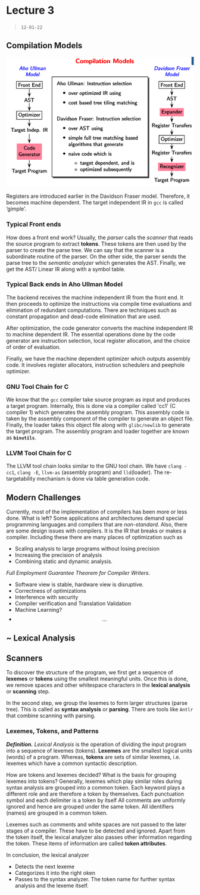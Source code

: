 # Lecture 3

> `12-01-22`

## Compilation Models

![image-20220112111235980](/assets/img/IPL/image-20220112111235980.png)

Registers are introduced earlier in the Davidson Fraser model. Therefore, it becomes machine dependent. The target independent IR in `gcc` is called ‘gimple’.

### Typical Front ends

How does a front end work? Usually, the *parser* calls the *scanner* that reads the source program to extract **tokens**. These tokens are then used by the parser to create the parse tree. We can say that the scanner is a subordinate routine of the parser. On the other side, the parser sends the parse tree to the *semantic analyzer* which generates the AST. Finally, we get the AST/ Linear IR along with a symbol table.

### Typical Back ends in Aho Ullman Model

The backend receives the machine independent IR from the front end. It then proceeds to optimize the instructions via compile time evaluations and elimination of redundant computations. There are techniques such as constant propagation and dead-code elimination that are used.

After optimization, the code generator converts the machine independent IR to machine dependent IR. The essential operations done by the code generator are instruction selection, local register allocation, and the choice of order of evaluation.

Finally, we have the machine dependent optimizer which outputs assembly code. It involves register allocators, instruction schedulers and peephole optimizer.

### GNU Tool Chain for C

We know that the `gcc` compiler take source program as input and produces a target program. Internally, this is done via a compiler called 'cc1' (C compiler 1) which generates the assembly program. This assembly code is taken by the assembly component of the compiler to generate an object file. Finally, the loader takes this object file along with `glibc/newlib` to generate the target program. The assembly program and loader together are known as **`binutils`**.

### LLVM Tool Chain for C

The LLVM tool chain looks similar to the GNU tool chain. We have `clang -cc1`, `clang -E`, `llvm-as` (assembly program) and `lld`(loader). The re-targetability mechanism is done via table generation code.

## Modern Challenges

Currently, most of the implementation of compilers has been more or less done. What is left? Some applications and architectures demand special programming languages and compilers that are *non-standard*. Also, there are some design issues with compilers. It is the IR that breaks or makes a compiler. Including these there are many places of optimization such as 

- Scaling analysis to large programs without losing precision
- Increasing the precision of analysis
- Combining static and dynamic analysis.

*Full Employment Guarantee Theorem for Compiler Writers*.

- Software view is stable, hardware view is disruptive.
- Correctness of optimizations
- Interference with security
- Compiler verification and Translation Validation
- Machine Learning?
- $$\dots$$

## ~ Lexical Analysis 

## Scanners

To discover the structure of the program, we first get a sequence of **lexemes** or **tokens** using the smallest meaningful units. Once this is done, we remove spaces and other whitespace characters in the **lexical analysis** or **scanning** step.

In the second step, we group the lexemes to form larger structures (parse tree). This is called as **syntax analysis** or **parsing**. There are tools like `Antlr` that combine scanning with parsing.

### Lexemes, Tokens, and Patterns

***Definition.*** *Lexical Analysis* is the operation of dividing the input program into a sequence of lexemes (tokens). **Lexemes** are the smallest logical units (words) of a program. Whereas, **tokens** are sets of similar lexemes, i.e. lexemes which have a common syntactic description.

How are tokens and lexemes decided? What is the basis for grouping lexemes into tokens? Generally, lexemes which play similar roles during syntax analysis are grouped into a common token. Each keyword plays a different role and are therefore a token by themselves. Each punctuation symbol and each delimiter is a token by itself All comments are uniformly ignored and hence are grouped under the same token. All identifiers (names) are grouped in a common token. 

Lexemes such as comments and white spaces are not passed to the later stages of a compiler. These have to be detected and ignored. Apart from the token itself, the lexical analyzer also passes other information regarding the token. These items of information are called **token attributes**. 

In conclusion, the lexical analyzer

- Detects the next lexeme
- Categorizes it into the right oken
- Passes to the syntax analyzer. The token name for further syntax analysis and the lexeme itself.
